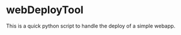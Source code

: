 webDeployTool
=============

This is a quick python script to handle the deploy of a simple webapp.
